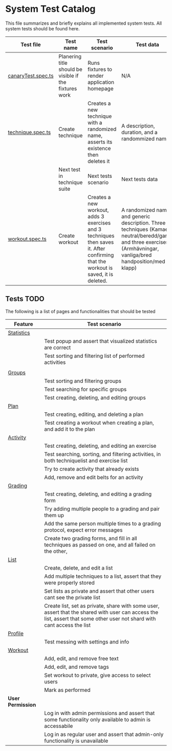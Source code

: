 # System Test Catalog
This file summarizes and briefly explains all implemented system tests. All system tests should be found here. 

| Test file | Test name | Test scenario | Test data | Expected outcome |
|-------|-------|--------|--------|--------|
| [canaryTest.spec.ts](../../../frontend/SystemTests/TestFiles/canaryTest.spec.ts) | Planering title should be visible if the fixtures work | Runs fixtures to render application homepage | N/A | Homepage is rendered, 'Planering' title is located |
| [technique.spec.ts](../../../frontend/SystemTests/TestFiles/techniques.spec.ts) | Create technique | Creates a new technique with a randomized name, asserts its existence then deletes it | A description, duration, and a randommized name | The newly created test is inserted into the database, then deleted |
|| Next test in technique suite | Next tests scenario | Next tests data | Next tests outcome |
| [workout.spec.ts](../../../frontend/SystemTests/TestFiles/workout.spec.ts) | Create workout | Creates a new workout, adds 3 exercises and 3 techniques then saves it. After confirming that the workout is saved, it is deleted. | A randomized name and generic description. Three techniques (Kamae, neutral/beredd/gard), and three exercises (Armhävningar, vanliga/bred handposition/med klapp) | The newly created workout is inserted into the database with the desired name, description, and activities. After that it's deleted |


## Tests TODO
The following is a list of pages and functionalities that should be tested

| Feature | Test scenario |
|--------|--------|
| [Statistics](../../../../frontend/src/pages/Statistics) |  |
|  | Test popup and assert that visualized statistics are correct |
|  | Test sorting and filtering list of performed activities |
|  |  |
| [Groups](../../../../frontend/src/pages/Plan/GroupIndex) |
|  | Test sorting and filtering groups |
|  | Test searching for specific groups |
|  | Test creating, deleting, and editing groups |
| [Plan](../../../../frontend/src/pages/Statistics/Plan) |  |
|  | Test creating, editing, and deleting a plan |
|  | Test creating a workout when creating a plan, and add it to the plan |
| [Activity](../../../../frontend/src/pages/Activity) |  |
|  | Test creating, deleting, and editing an exercise |
|  | Test searching, sorting, and filtering activities, in both techniquelist and exercise list |
|  | Try to create activity that already exists |
|  | Add, remove and edit belts for an activity |
| [Grading](../../../../frontend/src/pages/Grading/) |  |
|  | Test creating, deleting, and editing a grading form |
|  | Try adding multiple people to a grading and pair them up |
|  | Add the same person multiple times to a grading protocol, expect error messages |
|  | Create two grading forms, and fill in all techniques as passed on one, and all failed on the other, |
| [List](../../../../frontend/src/pages/List) |  |
|  | Create, delete, and edit a list |
|  | Add multiple techniques to a list, assert that they were properly stored |
|  | Set lists as private and assert that other users cant see the private list |
|  | Create list, set as private, share with some user, assert that the shared with user can access the list, assert that some other user not shard with cant access the list |
| [Profile](../../../../frontend/src/pages/Profile/) |  |
|  | Test messing with settings and info |
| [Workout](../../../../frontend/src/pages/Workout) |  |
|  | Add, edit, and remove free text |
|  | Add, edit, and remove tags |
|  | Set workout to private, give access to select users |
|  | Mark as performed |
| **User Permission** |  |
|  | Log in with admin permissions and assert that some functionality only available to admin is accessabile |
|  | Log in as regular user and assert that admin-only functionality is unavailable |
